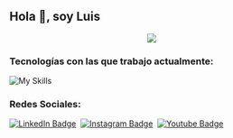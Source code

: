 ## Hola 👋, soy Luis
<p align="center">
  <a href="https://github.com/DenverCoder1/readme-typing-svg"><img src="https://readme-typing-svg.herokuapp.com?lines=Full+Stack+Web+Developer;Unreal%20Engine%20Game%20Developer&center=true&width=500&height=50"></a>
</p>

### Tecnologías con las que trabajo actualmente:

![My Skills](https://skillicons.dev/icons?i=js,html,css,php,python,bootstrap,mysql,wordpress,git,github,unreal,blender)


### Redes Sociales:
  [![LinkedIn Badge](https://img.shields.io/badge/-LuisSubiabre-blue?style=flat-square&logo=Linkedin&logoColor=white&link=https://www.linkedin.com/in/luissubiabre/)](https://www.linkedin.com/in/luissubiabre/)&nbsp;
  [![Instagram Badge](https://img.shields.io/badge/-LuisSubiabre-8c0bff?style=flat-square&logo=Instagram&logoColor=white)](https://www.instagram.com/luissubiabre/)&nbsp;
  [![Youtube Badge](https://img.shields.io/badge/-LuisSubiabre-red?style=flat-square&logo=Youtube&logoColor=white)](https://www.youtube.com/luissubiabre)&nbsp;
<!--
**LuisSubiabre/LuisSubiabre** is a ✨ _special_ ✨ repository because its `README.md` (this file) appears on your GitHub profile.

Here are some ideas to get you started:

- 🔭 I’m currently working on ...
- 🌱 I’m currently learning ...
- 👯 I’m looking to collaborate on ...
- 🤔 I’m looking for help with ...
- 💬 Ask me about ...
- 📫 How to reach me: ...
- 😄 Pronouns: ...
- ⚡ Fun fact: ...
-->

